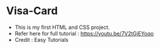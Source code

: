 # Visa-Card
- This is my first HTML and CSS project. 
- Refer here for full tutorial : https://youtu.be/7V2tGjEYoqo
- Credit : Easy Tutorials
